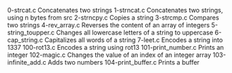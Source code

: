 0-strcat.c	Concatenates two strings
1-strncat.c	Concatenates two strings, using n bytes from src
2-strncpy.c	Copies a string
3-strcmp.c	Compares two strings
4-rev_array.c	Reverses the content of an array of integers
5-string_toupper.c	Changes all lowercase letters of a string to uppercase
6-cap_string.c	Capitalizes all words of a string
7-leet.c	Encodes a string into 1337
100-rot13.c	Encodes a string using rot13
101-print_number.c	Prints an integer
102-magic.c	Changes the value of an index of an integer array
103-infinite_add.c	Adds two numbers
104-print_buffer.c   Prints a buffer

